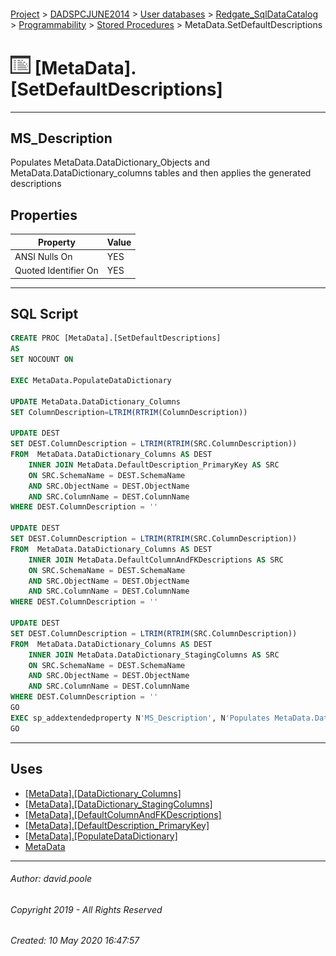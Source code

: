 #### 

[Project](../../../../../readme.md) > [DADSPCJUNE2014](../../../../readme.md) > [User databases](../../../readme.md) > [Redgate_SqlDataCatalog](../../readme.md) > [Programmability](../readme.md) > [Stored Procedures](Stored_Procedures.md) > MetaData.SetDefaultDescriptions

# ![Stored Procedures](../../../../../Images/StoredProcedure32.png) [MetaData].[SetDefaultDescriptions]

---

## <a name="#description"></a>MS_Description

Populates MetaData.DataDictionary_Objects and MetaData.DataDictionary_columns tables and then applies the generated descriptions

## <a name="#properties"></a>Properties

| Property | Value |
|---|---|
| ANSI Nulls On | YES |
| Quoted Identifier On | YES |


---

## <a name="#sqlscript"></a>SQL Script

```sql
CREATE PROC [MetaData].[SetDefaultDescriptions]
AS
SET NOCOUNT ON

EXEC MetaData.PopulateDataDictionary

UPDATE MetaData.DataDictionary_Columns
SET ColumnDescription=LTRIM(RTRIM(ColumnDescription))

UPDATE DEST
SET DEST.ColumnDescription = LTRIM(RTRIM(SRC.ColumnDescription))
FROM  MetaData.DataDictionary_Columns AS DEST
	INNER JOIN MetaData.DefaultDescription_PrimaryKey AS SRC
	ON SRC.SchemaName = DEST.SchemaName
	AND SRC.ObjectName = DEST.ObjectName
	AND SRC.ColumnName = DEST.ColumnName
WHERE DEST.ColumnDescription = ''

UPDATE DEST
SET DEST.ColumnDescription = LTRIM(RTRIM(SRC.ColumnDescription))
FROM  MetaData.DataDictionary_Columns AS DEST
	INNER JOIN MetaData.DefaultColumnAndFKDescriptions AS SRC
	ON SRC.SchemaName = DEST.SchemaName
	AND SRC.ObjectName = DEST.ObjectName
	AND SRC.ColumnName = DEST.ColumnName
WHERE DEST.ColumnDescription = ''

UPDATE DEST
SET DEST.ColumnDescription = LTRIM(RTRIM(SRC.ColumnDescription))
FROM  MetaData.DataDictionary_Columns AS DEST
	INNER JOIN MetaData.DataDictionary_StagingColumns AS SRC
	ON SRC.SchemaName = DEST.SchemaName
	AND SRC.ObjectName = DEST.ObjectName
	AND SRC.ColumnName = DEST.ColumnName
WHERE DEST.ColumnDescription = ''
GO
EXEC sp_addextendedproperty N'MS_Description', N'Populates MetaData.DataDictionary_Objects and MetaData.DataDictionary_columns tables and then applies the generated descriptions', 'SCHEMA', N'MetaData', 'PROCEDURE', N'SetDefaultDescriptions', NULL, NULL
GO

```


---

## <a name="#uses"></a>Uses

* [[MetaData].[DataDictionary_Columns]](../../Tables/DataDictionary_Columns.md)
* [[MetaData].[DataDictionary_StagingColumns]](../../Tables/DataDictionary_StagingColumns.md)
* [[MetaData].[DefaultColumnAndFKDescriptions]](../../Views/DefaultColumnAndFKDescriptions.md)
* [[MetaData].[DefaultDescription_PrimaryKey]](../../Views/DefaultDescription_PrimaryKey.md)
* [[MetaData].[PopulateDataDictionary]](PopulateDataDictionary.md)
* [MetaData](../../Security/Schemas/MetaData.md)


---

###### Author:  david.poole

###### Copyright 2019 - All Rights Reserved

###### Created: 10 May 2020 16:47:57

